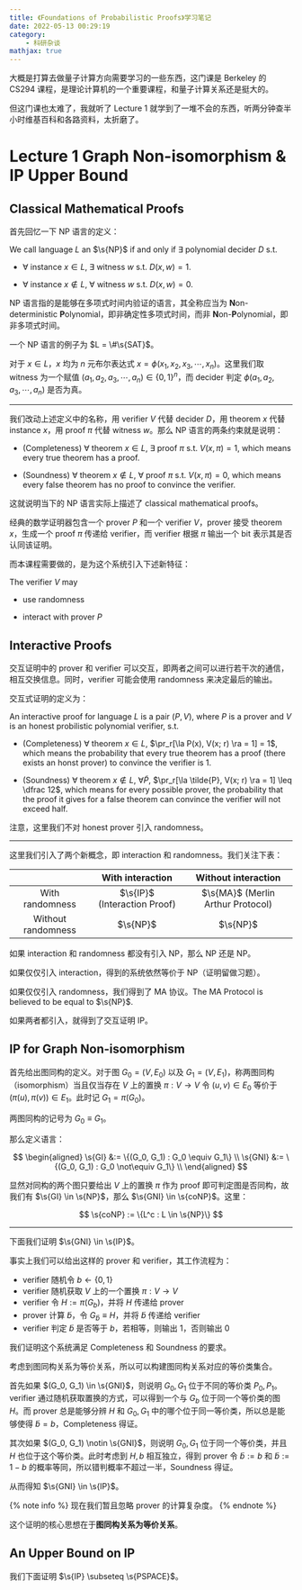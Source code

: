 ```yaml
---
title: 《Foundations of Probabilistic Proofs》学习笔记
date: 2022-05-13 00:29:19
category:
    - 科研杂谈
mathjax: true
---
```


大概是打算去做量子计算方向需要学习的一些东西，这门课是 Berkeley 的 CS294 课程，是理论计算机的一个重要课程，和量子计算关系还是挺大的。

但这门课也太难了，我就听了 Lecture 1 就学到了一堆不会的东西，听两分钟查半小时维基百科和各路资料，太折磨了。

<!-- more -->

$$
\newcommand{\s}{\mathsf}
\newcommand{\la}{\langle}
\newcommand{\ra}{\rangle}
\newcommand{\pr}{\mathop{\mathrm{Pr}}}
$$

# Lecture 1 Graph Non-isomorphism & IP Upper Bound

## Classical Mathematical Proofs

首先回忆一下 NP 语言的定义：

We call language $L$ an $\s{NP}$ if and only if $\exists$ polynomial decider $D$ s.t.

- $\forall$ instance $x \in L$, $\exists$ witness $w$ s.t. $D(x, w) = 1$.

- $\forall$ instance $x \notin L$, $\forall$ witness $w$ s.t. $D(x, w) = 0$.

NP 语言指的是能够在多项式时间内验证的语言，其全称应当为 **N**on-deterministic **P**olynomial，即非确定性多项式时间，而非 **N**on-**P**olynomial，即非多项式时间。

一个 NP 语言的例子为 $L = \#\s{SAT}$。

对于 $x \in L$，$x$ 均为 $n$ 元布尔表达式 $x = \phi(x_1, x_2, x_3, \cdots, x_n)$。这里我们取 witness 为一个赋值 $(a_1, a_2, a_3, \cdots, a_n) \in \{0, 1\}^n$，而 decider 判定 $\phi(a_1, a_2, a_3, \cdots, a_n)$ 是否为真。

---

我们改动上述定义中的名称，用 verifier $V$ 代替 decider $D$，用 theorem $x$ 代替 instance $x$，用 proof $\pi$ 代替 witness $w$。那么 NP 语言的两条约束就是说明：

- (Completeness) $\forall$ theorem $x \in L$, $\exists$ proof $\pi$ s.t. $V(x, \pi) = 1$, which means every true theorem has a proof.

- (Soundness) $\forall$ theorem $x \notin L$, $\forall$ proof $\pi$ s.t. $V(x, \pi) = 0$, which means every false theorem has no proof to convince the verifier.

这就说明当下的 NP 语言实际上描述了 classical mathematical proofs。

经典的数学证明器包含一个 prover $P$ 和一个 verifier $V$，prover 接受 theorem $x$，生成一个 proof $\pi$ 传递给 verifier，而 verifier 根据 $\pi$ 输出一个 bit 表示其是否认同该证明。

而本课程需要做的，是为这个系统引入下述新特征：

The verifier $V$ may

- use randomness

- interact with prover $P$

## Interactive Proofs

交互证明中的 prover 和 verifier 可以交互，即两者之间可以进行若干次的通信，相互交换信息。同时，verifier 可能会使用 randomness 来决定最后的输出。

交互式证明的定义为：

An interactive proof for language $L$ is a pair $(P, V)$, where $P$ is a prover and $V$ is an honest probilistic polynomial verifier, s.t.

- (Completeness) $\forall$ theorem $x \in L$, $\pr_r[\la P(x), V(x; r) \ra = 1] = 1$, which means the probability that every true theorem has a proof (there exists an honst prover) to convince the verifier is $1$.

- (Soundness) $\forall$ theorem $x \notin L$, $\forall \tilde{P}$, $\pr_r[\la \tilde{P}, V(x; r) \ra = 1] \leq \dfrac 12$, which means for every possible prover, the probability that the proof it gives for a false theorem can convince the verifier will not exceed half.

注意，这里我们不对 honest prover 引入 randomness。

---

这里我们引入了两个新概念，即 interaction 和 randomness。我们关注下表：

|  | With interaction | Without interaction |
| :-: | :-: | :-: |
| With randomness | $\s{IP}$ (Interaction Proof) | $\s{MA}$ (Merlin Arthur Protocol) |
| Without randomness | $\s{NP}$ | $\s{NP}$ |


如果 interaction 和 randomness 都没有引入 NP，那么 NP 还是 NP。

如果仅仅引入 interaction，得到的系统依然等价于 NP（证明留做习题）。

如果仅仅引入 randomness，我们得到了 MA 协议。The MA Protocol is believed to be equal to $\s{NP}$.

如果两者都引入，就得到了交互证明 IP。

## IP for Graph Non-isomorphism

首先给出图同构的定义。对于图 $G_0 = (V, E_0)$ 以及 $G_1 = (V, E_1)$，称两图同构（isomorphism）当且仅当存在 $V$ 上的置换 $\pi: V \to V$ 令 $(u, v) \in E_0$ 等价于 $(\pi(u), \pi(v)) \in E_1$。此时记 $G_1 = \pi(G_0)$。

两图同构的记号为 $G_0 \equiv G_1$。

那么定义语言：

$$
\begin{aligned}
\s{GI} &:= \{(G_0, G_1) : G_0 \equiv G_1\} \\
\s{GNI} &:= \{(G_0, G_1) : G_0 \not\equiv G_1\} \\
\end{aligned}
$$

显然对同构的两个图只要给出 $V$ 上的置换 $\pi$ 作为 proof 即可判定图是否同构，故我们有 $\s{GI} \in \s{NP}$，那么 $\s{GNI} \in \s{coNP}$。这里：

$$
\s{coNP} := \{L^c : L \in \s{NP}\}
$$

---

下面我们证明 $\s{GNI} \in \s{IP}$。

事实上我们可以给出这样的 prover 和 verifier，其工作流程为：

- verifier 随机令 $b \leftarrow \{0, 1\}$
- verifier 随机获取 $V$ 上的一个置换 $\pi: V \to V$
- verifier 令 $H := \pi(G_b)$，并将 $H$ 传递给 prover
- prover 计算 $\tilde{b}$，令 $G_{\tilde{b}} \equiv H$，并将 $\tilde{b}$ 传递给 verifier
- verifier 判定 $\tilde{b}$ 是否等于 $b$，若相等，则输出 $1$，否则输出 $0$

我们证明这个系统满足 Completeness 和 Soundness 的要求。

考虑到图同构关系为等价关系，所以可以构建图同构关系对应的等价类集合。

首先如果 $(G_0, G_1) \in \s{GNI}$，则说明 $G_0, G_1$ 位于不同的等价类 $P_0, P_1$。verifier 通过随机获取置换的方式，可以得到一个与 $G_b$ 位于同一个等价类的图 $H$。而 prover 总是能够分辨 $H$ 和 $G_0, G_1$ 中的哪个位于同一等价类，所以总是能够使得 $\tilde{b} = b$，Completeness 得证。

其次如果 $(G_0, G_1) \notin \s{GNI}$，则说明 $G_0, G_1$ 位于同一个等价类，并且 $H$ 也位于这个等价类。此时考虑到 $H, b$ 相互独立，得到 prover 令 $\tilde{b} := b$ 和 $\tilde{b} := 1 - b$ 的概率等同，所以错判概率不超过一半，Soundness 得证。

从而得知 $\s{GNI} \in \s{IP}$。

{% note info %}
现在我们暂且忽略 prover 的计算复杂度。
{% endnote %}

这个证明的核心思想在于**图同构关系为等价关系**。

## An Upper Bound on IP

我们下面证明 $\s{IP} \subseteq \s{PSPACE}$。